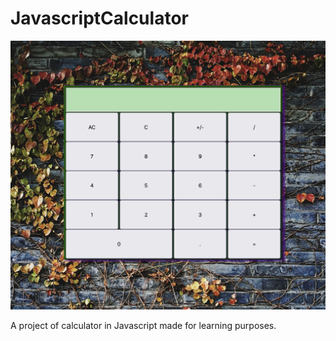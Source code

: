 # JavascriptCalculator

![my calculator](images/Screen%20Shot%202023-06-18%20at%2011.28.13%20AM.png)

A project of calculator in Javascript made for learning purposes.